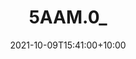 ---
date: 2021-10-09T15:41:00+10:00
description: First a chopping board for veg, second a board for leatherwork, third a chess board.
draft: false
icon: 2021-09-29-5aam.0_.jpg
language: en
title: 5AAM.0_
link: https://www.instagram.com/p/CU0IIiyIw8i/

---